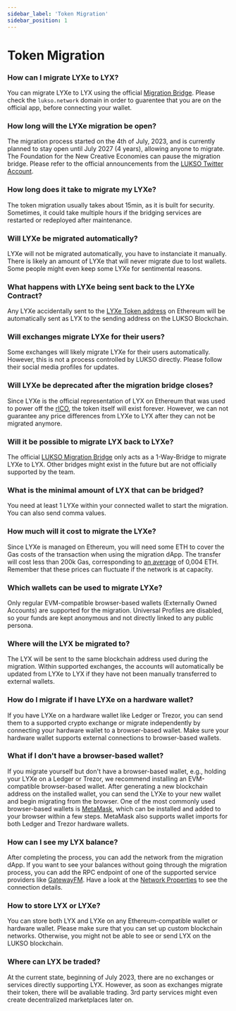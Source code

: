 ```yaml
---
sidebar_label: 'Token Migration'
sidebar_position: 1
---
```


# Token Migration

### How can I migrate LYXe to LYX?

You can migrate LYXe to LYX using the official [Migration Bridge](https://migrate.lukso.network/). Please check the `lukso.network` domain in order to guarentee that you are on the official app, before connecting your wallet.

### How long will the LYXe migration be open?

The migration process started on the 4th of July, 2023, and is currently planned to stay open until July 2027 (4 years), allowing anyone to migrate. The Foundation for the New Creative Economies can pause the migration bridge. Please refer to the official announcements from the [LUKSO Twitter Account](https://twitter.com/lukso_io).

### How long does it take to migrate my LYXe?

The token migration usually takes about 15min, as it is built for security. Sometimes, it could take multiple hours if the bridging services are restarted or redeployed after maintenance.

### Will LYXe be migrated automatically?

LYXe will not be migrated automatically, you have to instanciate it manually. There is likely an amount of LYXe that will never migrate due to lost wallets. Some people might even keep some LYXe for sentimental reasons.

### What happens with LYXe being sent back to the LYXe Contract?

Any LYXe accidentally sent to the [LYXe Token address](https://etherscan.io/token/0xA8b919680258d369114910511cc87595aec0be6D) on Ethereum will be automatically sent as LYX to the sending address on the LUKSO Blockchain.

### Will exchanges migrate LYXe for their users?

Some exchanges will likely migrate LYXe for their users automatically. However, this is not a process controlled by LUKSO directly. Please follow their social media profiles for updates.

### Will LYXe be deprecated after the migration bridge closes?

Since LYXe is the official representation of LYX on Ethereum that was used to power off the [rICO](https://medium.com/lukso/re-launching-the-reversible-ico-5289989ce7ed), the token itself will exist forever. However, we can not guarantee any price differences from LYXe to LYX after they can not be migrated anymore.

### Will it be possible to migrate LYX back to LYXe?

The official [LUKSO Migration Bridge](https://migrate.lukso.network/) only acts as a 1-Way-Bridge to migrate LYXe to LYX. Other bridges might exist in the future but are not officially supported by the team.

### What is the minimal amount of LYX that can be bridged?

You need at least 1 LYXe within your connected wallet to start the migration. You can also send comma values.

### How much will it cost to migrate the LYXe?

Since LYXe is managed on Ethereum, you will need some ETH to cover the Gas costs of the transaction when using the migration dApp. The transfer will cost less than 200k Gas, corresponding to [an average](https://etherscan.io/gastracker) of 0,004 ETH. Remember that these prices can fluctuate if the network is at capacity.

### Which wallets can be used to migrate LYXe?

Only regular EVM-compatible browser-based wallets (Externally Owned Accounts) are supported for the migration. Universal Profiles are disabled, so your funds are kept anonymous and not directly linked to any public persona.

### Where will the LYX be migrated to?

The LYX will be sent to the same blockchain address used during the migration. Within supported exchanges, the accounts will automatically be updated from LYXe to LYX if they have not been manually transferred to external wallets.

### How do I migrate if I have LYXe on a hardware wallet?

If you have LYXe on a hardware wallet like Ledger or Trezor, you can send them to a supported crypto exchange or migrate independently by connecting your hardware wallet to a browser-based wallet. Make sure your hardware wallet supports external connections to browser-based wallets.

### What if I don't have a browser-based wallet?

If you migrate yourself but don't have a browser-based wallet, e.g., holding your LYXe on a Ledger or Trezor, we recommend installing an EVM-compatible browser-based wallet. After generating a new blockchain address on the installed wallet, you can send the LYXe to your new wallet and begin migrating from the browser. One of the most commonly used browser-based wallets is [MetaMask](https://metamask.io/download/), which can be installed and added to your browser within a few steps. MetaMask also supports wallet imports for both Ledger and Trezor hardware wallets.

### How can I see my LYX balance?

After completing the process, you can add the network from the migration dApp. If you want to see your balances without going through the migration process, you can add the RPC endpoint of one of the supported service providers like [GatewayFM](https://gateway.fm/). Have a look at the [Network Properties](https://docs.lukso.tech/networks/mainnet/parameters) to see the connection details.

### How to store LYX or LYXe?

You can store both LYX and LYXe on any Ethereum-compatible wallet or hardware wallet. Please make sure that you can set up custom blockchain networks. Otherwise, you might not be able to see or send LYX on the LUKSO blockchain.

### Where can LYX be traded?

At the current state, beginning of July 2023, there are no exchanges or services directly supporting LYX. However, as soon as exchanges migrate their token, there will be avaliable trading. 3rd party services might even create decentralized marketplaces later on.
